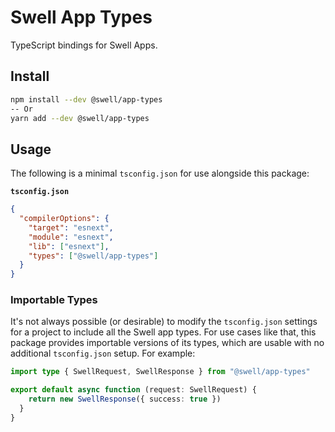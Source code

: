 # Swell App Types

TypeScript bindings for Swell Apps.

## Install

```bash
npm install --dev @swell/app-types
-- Or
yarn add --dev @swell/app-types
```

## Usage

The following is a minimal `tsconfig.json` for use alongside this package:

**`tsconfig.json`**

```json
{
  "compilerOptions": {
    "target": "esnext",
    "module": "esnext",
    "lib": ["esnext"],
    "types": ["@swell/app-types"]
  }
}
```

### Importable Types

It's not always possible (or desirable) to modify the `tsconfig.json` settings for a project to include all the Swell app types. For use cases like that, this package provides importable versions of its types, which are usable with no additional `tsconfig.json` setup. For example:

```ts
import type { SwellRequest, SwellResponse } from "@swell/app-types"

export default async function (request: SwellRequest) {
    return new SwellResponse({ success: true })
  }
}
```
